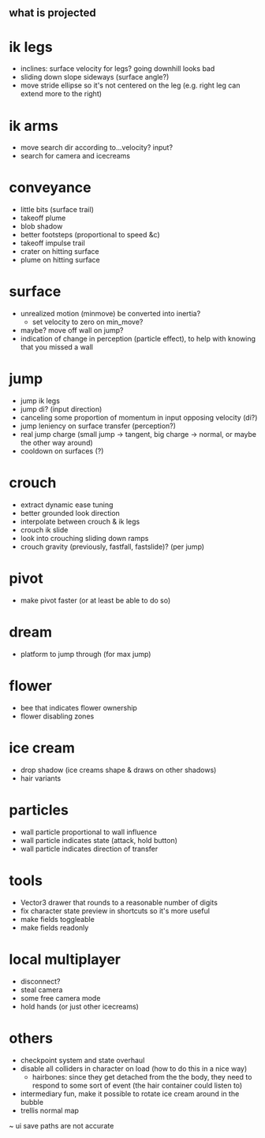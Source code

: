 what is projected
---

# ik legs
- inclines: surface velocity for legs? going downhill looks bad
- sliding down slope sideways (surface angle?)
- move stride ellipse so it's not centered on the leg (e.g. right leg can extend more to the right)

# ik arms
- move search dir according to...velocity? input?
- search for camera and icecreams

# conveyance
- little bits (surface trail)
- takeoff plume
- blob shadow
- better footsteps (proportional to speed &c)
- takeoff impulse trail
- crater on hitting surface
- plume on hitting surface

# surface
- unrealized motion (minmove) be converted into inertia?
  - set velocity to zero on min_move?
- maybe? move off wall on jump?
- indication of change in perception (particle effect), to help with knowing that you missed a wall

# jump
- jump ik legs
- jump di? (input direction)
- canceling some proportion of momentum in input opposing velocity (di?)
- jump leniency on surface transfer (perception?)
- real jump charge (small jump -> tangent, big charge -> normal, or maybe the other way around)
- cooldown on surfaces (?)

# crouch
- extract dynamic ease tuning
- better grounded look direction
- interpolate between crouch & ik legs
- crouch ik slide
- look into crouching sliding down ramps
- crouch gravity (previously, fastfall, fastslide)? (per jump)

# pivot
- make pivot faster (or at least be able to do so)

# dream 
- platform to jump through (for max jump)

# flower
- bee that indicates flower ownership
- flower disabling zones

# ice cream
- drop shadow (ice creams shape & draws on other shadows)
- hair variants

# particles
- wall particle proportional to wall influence
- wall particle indicates state (attack, hold button)
- wall particle indicates direction of transfer

# tools
- Vector3 drawer that rounds to a reasonable number of digits
- fix character state preview in shortcuts so it's more useful
- make fields toggleable
- make fields readonly

# local multiplayer
- disconnect?
- steal camera
- some free camera mode
- hold hands (or just other icecreams)

# others
- checkpoint system and state overhaul
- disable all colliders in character on load (how to do this in a nice way)
  - hairbones: since they get detached from the the body, they need to respond to some sort of event (the hair container could listen to)
- intermediary fun, make it possible to rotate ice cream around in the bubble
- trellis normal map

~ ui save paths are not accurate